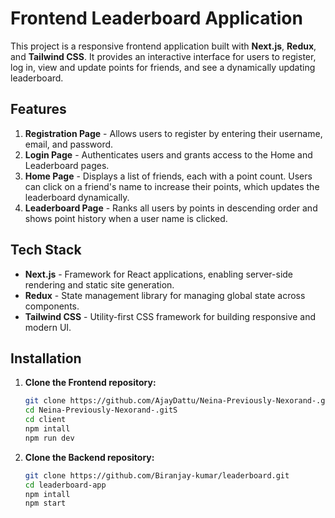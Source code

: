 # Frontend Leaderboard Application

This project is a responsive frontend application built with **Next.js**, **Redux**, and **Tailwind CSS**. It provides an interactive interface for users to register, log in, view and update points for friends, and see a dynamically updating leaderboard.

## Features

1. **Registration Page** - Allows users to register by entering their username, email, and password.
2. **Login Page** - Authenticates users and grants access to the Home and Leaderboard pages.
3. **Home Page** - Displays a list of friends, each with a point count. Users can click on a friend's name to increase their points, which updates the leaderboard dynamically.
4. **Leaderboard Page** - Ranks all users by points in descending order and shows point history when a user name is clicked.

## Tech Stack

- **Next.js** - Framework for React applications, enabling server-side rendering and static site generation.
- **Redux** - State management library for managing global state across components.
- **Tailwind CSS** - Utility-first CSS framework for building responsive and modern UI.

## Installation

1. **Clone the Frontend repository:**
   ```bash
   git clone https://github.com/AjayDattu/Neina-Previously-Nexorand-.gitS
   cd Neina-Previously-Nexorand-.gitS
   cd client
   npm intall
   npm run dev
1. **Clone the Backend repository:**
   ```bash
   git clone https://github.com/Biranjay-kumar/leaderboard.git
   cd leaderboard-app
   npm intall
   npm start
